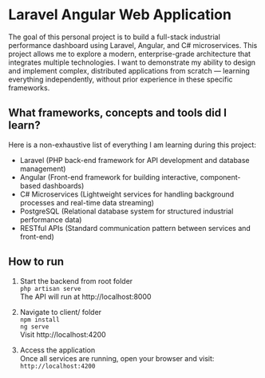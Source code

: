 # Laravel Angular Web Application

The goal of this personal project is to build a full-stack industrial performance dashboard using Laravel, Angular, and C# microservices.
This project allows me to explore a modern, enterprise-grade architecture that integrates multiple technologies.
I want to demonstrate my ability to design and implement complex, distributed applications from scratch — learning everything independently, without prior experience in these specific frameworks.

## What frameworks, concepts and tools did I learn?

Here is a non-exhaustive list of everything I am learning during this project:
- Laravel (PHP back-end framework for API development and database management)
- Angular (Front-end framework for building interactive, component-based dashboards)
- C# Microservices (Lightweight services for handling background processes and real-time data streaming)
- PostgreSQL (Relational database system for structured industrial performance data)
- RESTful APIs (Standard communication pattern between services and front-end)

## How to run

1. Start the backend from root folder\
    `php artisan serve`\
    The API will run at http://localhost:8000

2. Navigate to client/ folder\
    `npm install`\
    `ng serve`\
    Visit http://localhost:4200

3. Access the application\
    Once all services are running, open your browser and visit: `http://localhost:4200`
